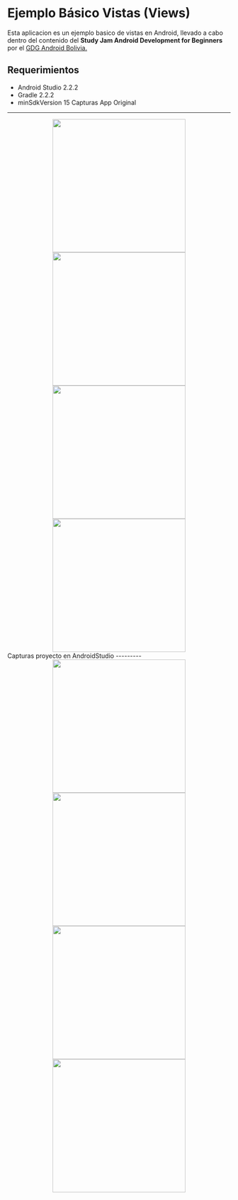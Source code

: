 Ejemplo Básico Vistas (Views)
========================

Esta aplicacion es un ejemplo basico de vistas en Android, llevado a cabo dentro del contenido del **Study Jam Android Development for Beginners** por el [GDG Android Bolivia.](http://www.gdg.androidbolivia.com/)


Requerimientos
------------

  * Android Studio 2.2.2
  * Gradle 2.2.2
  * minSdkVersion 15
Capturas App Original
---------
<div align="center">
    <img src="/img/Screenshot2.jpg" width="300">
</div>
<div align="center">
    <img src="/img/Screenshot3.jpg" width="300">
</div>
<div align="center">
    <img src="/img/Screenshot4.jpg" width="300">
</div>
<div align="center">
    <img src="/img/Screenshot1.jpg" width="300">
</div>
Capturas proyecto en AndroidStudio
---------
<div align="center">
    <img src="/img/Screenshot6.jpg" width="300">
</div>
<div align="center">
    <img src="/img/Screenshot7.jpg" width="300">
</div>
<div align="center">
    <img src="/img/Screenshot8.jpg" width="300">
</div>
<div align="center">
    <img src="/img/Screenshot9.jpg" width="300">
</div>

